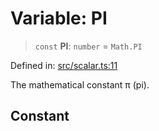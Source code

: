# Variable: PI

> `const` **PI**: `number` = `Math.PI`

Defined in: [src/scalar.ts:11](https://github.com/rndelpuerto/lenguados/blob/3db26e60cf924a3f02d7d869c59509fd2fa87c96/packages/math2d/src/scalar.ts#L11)

The mathematical constant π (pi).

## Constant
